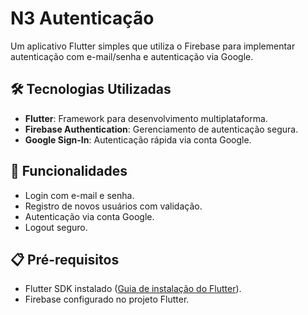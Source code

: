 # N3 Autenticação

Um aplicativo Flutter simples que utiliza o Firebase para implementar autenticação com e-mail/senha e autenticação via Google.

## 🛠️ Tecnologias Utilizadas

- **Flutter**: Framework para desenvolvimento multiplataforma.
- **Firebase Authentication**: Gerenciamento de autenticação segura.
- **Google Sign-In**: Autenticação rápida via conta Google.

## 🚀 Funcionalidades

- Login com e-mail e senha.
- Registro de novos usuários com validação.
- Autenticação via conta Google.
- Logout seguro.

## 📋 Pré-requisitos

- Flutter SDK instalado ([Guia de instalação do Flutter](https://docs.flutter.dev/get-started/install)).
- Firebase configurado no projeto Flutter.